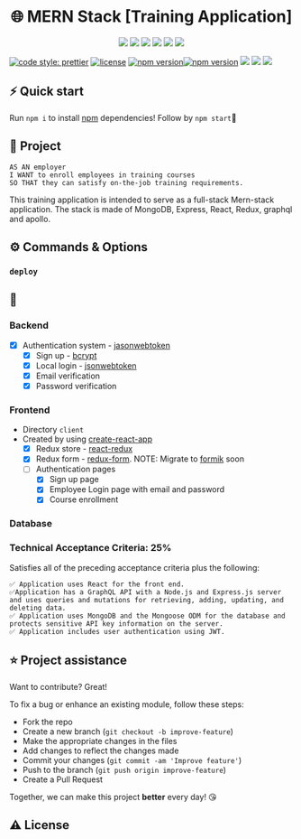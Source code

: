 
<h1 align="center">
🌐 MERN Stack [Training Application]
</h1>
<p align="center">
<img src="https://img.shields.io/badge/javascript-yellow" />
    <img src="https://img.shields.io/badge/mongoDB-purple" />
    <img src="https://img.shields.io/badge/express-red" />
    <img src="https://img.shields.io/badge/react-green" />
    <img src="https://img.shields.io/badge/graphQL-yellow" />
    <img src="https://img.shields.io/badge/apollo-blue" />
</p>


[![code style: prettier](https://img.shields.io/badge/code_style-prettier-ff69b4.svg)](https://github.com/prettier/prettier)
[![license](https://img.shields.io/github/license/t-ho/mern-stack)](https://github.com/t-ho/mern-stack/blob/master/LICENSE)
 [![npm version](https://img.shields.io/npm/v/react.svg?style=flat)](https://www.npmjs.com/package/react)[![npm version](https://badge.fury.io/js/graphql.svg)](https://badge.fury.io/js/graphql)
 <img src="https://img.shields.io/badge/CRM-ReactJS-blue?logo=react">
<img src="https://img.shields.io/badge/Backend-NodeJS-green?logo=node.js">
<img src="https://img.shields.io/badge/DataBase-MongoDB-lightgreen?logo=mongoDB">




## ⚡️ Quick start
Run `npm i` to install [npm](https://www.npmjs.com/) dependencies! 
Follow by `npm start`🎉


## 📖 Project 
```
AS AN employer
I WANT to enroll employees in training courses 
SO THAT they can satisfy on-the-job training requirements.
```

This training application is intended to serve as a full-stack Mern-stack application. The stack is made of MongoDB, Express, React, Redux, graphql and apollo.

## ⚙️ Commands & Options



### `deploy`



## 📝

### Backend
 - [x] Authentication system - [jasonwebtoken](https://www.npmjs.com/package/jsonwebtoken)
    - [x] Sign up - [bcrypt](https://www.npmjs.com/package/bcrypt)
    - [x] Local login - [jsonwebtoken](https://www.npmjs.com/package/jsonwebtoken)
    - [x] Email verification
    - [x] Password verification

### Frontend
- Directory `client`
- Created by using [create-react-app](https://www.npmjs.com/package/create-react-app)
  - [x] Redux store - [react-redux](https://www.npmjs.com/package/react-redux)
  - [x] Redux form - [redux-form](https://redux-form.com/8.3.0). NOTE: Migrate to [formik](https://jaredpalmer.com/formik) soon
  - [ ] Authentication pages
    - [x] Sign up page
    - [x] Employee Login page with email and password
    - [x] Course enrollment
 
### Database

### Technical Acceptance Criteria: 25%
Satisfies all of the preceding acceptance criteria plus the following:
```
✅ Application uses React for the front end.
✅Application has a GraphQL API with a Node.js and Express.js server and uses queries and mutations for retrieving, adding, updating, and deleting data.
✅ Application uses MongoDB and the Mongoose ODM for the database and protects sensitive API key information on the server.
✅ Application includes user authentication using JWT.
```

## ⭐️ Project assistance
Want to contribute? Great!

To fix a bug or enhance an existing module, follow these steps:

- Fork the repo
- Create a new branch (`git checkout -b improve-feature`)
- Make the appropriate changes in the files
- Add changes to reflect the changes made
- Commit your changes (`git commit -am 'Improve feature'`)
- Push to the branch (`git push origin improve-feature`)
- Create a Pull Request 


Together, we can make this project **better** every day! 😘

## ⚠️ License